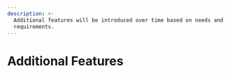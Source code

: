 ```yaml
---
description: >-
  Additional features will be introduced over time based on needs and
  requirements.
---
```


# Additional Features

